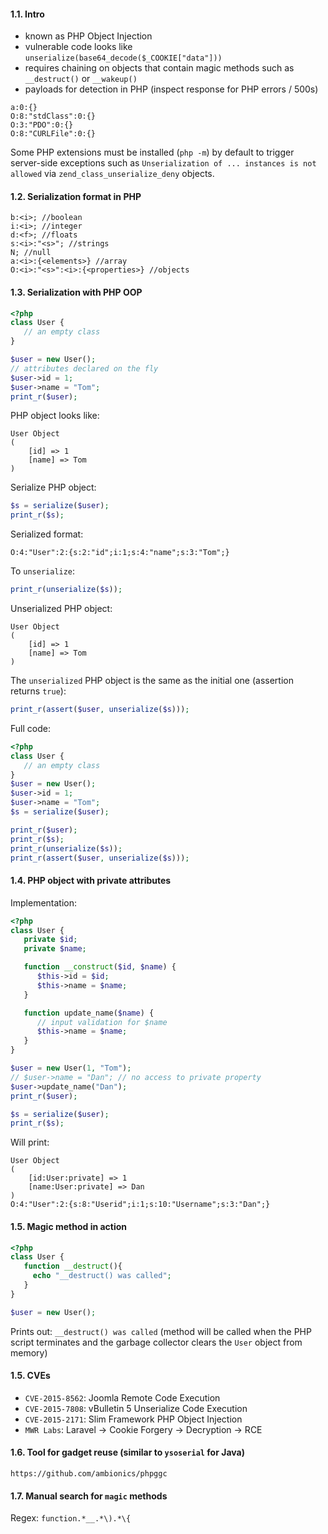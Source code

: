 #### 1.1. Intro

- known as PHP Object Injection
- vulnerable code looks like `unserialize(base64_decode($_COOKIE["data"]))`
- requires chaining on objects that contain magic methods such as `__destruct()` or `__wakeup()`
- payloads for detection in PHP (inspect response for PHP errors / 500s)
```
a:0:{}
O:8:"stdClass":0:{}
O:3:"PDO":0:{}
O:8:"CURLFile":0:{}
```
Some PHP extensions must be installed (`php -m`) by default to trigger server-side exceptions such as `Unserialization of ... instances is not allowed` via `zend_class_unserialize_deny` objects.


#### 1.2. Serialization format in PHP
```
b:<i>; //boolean
i:<i>; //integer
d:<f>; //floats
s:<i>:"<s>"; //strings
N; //null
a:<i>:{<elements>} //array
O:<i>:"<s>":<i>:{<properties>} //objects
```


#### 1.3. Serialization with PHP OOP
```php
<?php
class User {
   // an empty class
}

$user = new User();
// attributes declared on the fly
$user->id = 1;
$user->name = "Tom";
print_r($user);
```

PHP object looks like:
```
User Object
(
    [id] => 1
    [name] => Tom
)
```

Serialize PHP object:
```php
$s = serialize($user);
print_r($s);
```

Serialized format:
```
O:4:"User":2:{s:2:"id";i:1;s:4:"name";s:3:"Tom";}
```

To `unserialize`:
```php
print_r(unserialize($s));
```

Unserialized PHP object:
```
User Object
(
    [id] => 1
    [name] => Tom
)
```

The `unserialized` PHP object is the same as the initial one (assertion returns `true`):
```php
print_r(assert($user, unserialize($s)));
```

Full code:
```php
<?php
class User {
   // an empty class
}
$user = new User();
$user->id = 1;
$user->name = "Tom";
$s = serialize($user);

print_r($user);
print_r($s);
print_r(unserialize($s));
print_r(assert($user, unserialize($s)));
```

#### 1.4. PHP object with private attributes

Implementation:
```php
<?php
class User {
   private $id;
   private $name;

   function __construct($id, $name) {
      $this->id = $id;
      $this->name = $name;
   }

   function update_name($name) {
      // input validation for $name
      $this->name = $name;
   }
}

$user = new User(1, "Tom");
// $user->name = "Dan"; // no access to private property
$user->update_name("Dan");
print_r($user);

$s = serialize($user);
print_r($s);
```

Will print:
```
User Object
(
    [id:User:private] => 1
    [name:User:private] => Dan
)
O:4:"User":2:{s:8:"Userid";i:1;s:10:"Username";s:3:"Dan";}
```

#### 1.5. Magic method in action
```php
<?php
class User {
   function __destruct(){
     echo "__destruct() was called";
   }
}

$user = new User();
```
Prints out: `__destruct() was called` (method will be called when the PHP script terminates and the garbage collector clears the `User` object from memory)

#### 1.5. CVEs
- `CVE-2015-8562`: Joomla Remote Code Execution
- `CVE-2015-7808`: vBulletin 5 Unserialize Code Execution
- `CVE-2015-2171`: Slim Framework PHP Object Injection
- `MWR Labs`: Laravel -> Cookie Forgery -> Decryption -> RCE


#### 1.6. Tool for gadget reuse (similar to `ysoserial` for Java)
```
https://github.com/ambionics/phpggc
```


#### 1.7. Manual search for `magic` methods

Regex: `function.*__.*\).*\{`
